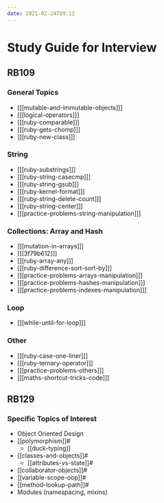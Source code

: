 ```yaml
---
date: 2021-02-24T09:12
---
```


# Study Guide for Interview

## RB109

### General Topics

- [[[mutable-and-immutable-objects]]]
- [[[logical-operators]]]
- [[[ruby-comparable]]]
- [[[ruby-gets-chomp]]]
- [[[ruby-new-class]]]

### String

- [[[ruby-substrings]]]
- [[[ruby-string-casecmp]]]
- [[[ruby-string-gsub]]]
- [[[ruby-kernel-format]]]
- [[[ruby-string-delete-count]]]
- [[[ruby-string-center]]]
- [[[practice-problems-string-manipulation]]]

### Collections: Array and Hash

- [[[mutation-in-arrays]]]
- [[[3f79b612]]]
- [[[ruby-array-any]]]
- [[[ruby-difference-sort-sort-by]]]
- [[[practice-problems-arrays-manipulation]]]
- [[[practice-problems-hashes-manipulation]]]
- [[[practice-problems-indexes-manipulation]]]

### Loop

- [[[while-until-for-loop]]]

### Other

- [[[ruby-case-one-liner]]]
- [[[ruby-ternary-operator]]]
- [[[practice-problems-others]]]
- [[[maths-shortcut-tricks-code]]]

## RB129

### Specific Topics of Interest

- Object Oriented Design
- [[polymorphism]]#
  - [[duck-typing]]
- [[classes-and-objects]]#
  - [[attributes-vs-state]]#
- [[collaborator-objects]]#
- [[variable-scope-oop]]#
- [[method-lookup-path]]#
- Modules (namespacing, mixins)
